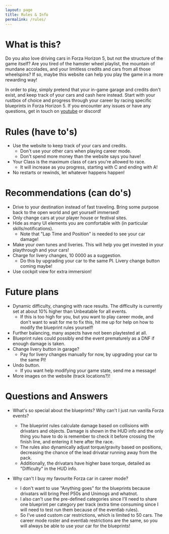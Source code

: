 ```yaml
---
layout: page
title: Rules & Info
permalink: /rules/
---
```



# What is this?

Do you also love driving cars in Forza Horizon 5, but not the structure of the game itself?
Are you tired of the hamster wheel playlist, the mountain of mundane accolades, and your limitless credits and cars from all those wheelspins?
If so, maybe this website can help you play the game in a more rewarding way!

In order to play, simply pretend that your in-game garage and credits don't exist, and keep track of your cars and cash here instead.
Start with your rustbox of choice and progress through your career by racing specific blueprints in Forza Horizon 5.
If you encounter any issues or have any questions, get in touch on [youtube](https://www.youtube.com/@sleepracer5124/featured) or discord!


# Rules (have to's)

* Use the website to keep track of your cars and credits.
    * Don't use your other cars when playing career mode.
    * Don't spend more money than the website says you have!
* Your Class is the maximum class of cars you're allowed to race.
    * It will increase as you progress, starting with C and ending with A!
* No restarts or rewinds, let whatever happens happen!


# Recommendations (can do's)

* Drive to your destination instead of fast traveling.
Bring some purpose back to the open world and get yourself immersed!
* Only change cars at your player house or festival sites.
* Hide as many UI elements you are comfortable with (in particular skills/notifications).
    * Note that "Lap Time and Position" is needed to see your car damage!
* Make your own tunes and liveries.
This will help you get invested in your playthrough and your cars!
* Charge for livery changes, 10 0000 as a suggestion.
    * Do this by upgrading your car to the same PI. Livery change button coming maybe!
* Use cockpit view for extra immersion!


# Future plans

* Dynamic difficulty, changing with race results. The difficulty is currently set at about 10% higher than Unbeatable for all events.
    * If this is too high for you, but you want to play career mode, and don't want to wait for me to fix this, hit me up for help on how to modify the blueprint rules yourself!
* Further balancing, many aspects have not been playtested at all.
* Blueprint rules could possibly end the event prematurely as a DNF if enough damage is taken.
* Change livery button in garage?
    * Pay for livery changes manually for now, by upgrading your car to the same PI!
* Undo button.
    * If you want help modifying your game state, send me a message!
* More images on the website (track locations?)!


# Questions and Answers

* What's so special about the blueprints? Why can't I just run vanilla Forza events?
    * The blueprint rules calculate damage based on collisions with drivatars and objects.
Damage is shown in the HUD info and the only thing you have to do is remember to check it before crossing the finish line, and entering it here after the race.
    * The rules also dynamically adjust torque/gravity based on positions, decreasing the chance of the lead drivatar running away from the pack.
    * Additionally, the drivatars have higher base torque, detailed as "Difficulty" in the HUD info.

* Why can't I buy my favourite Forza car in career mode?
    * I don't want to use "Anything goes" for the blueprints because drivatars will bring Peel P50s and Unimogs and whatnot.
    * I also can't use the pre-defined categories since I'll need to share one blueprint per category per track (extra time consuming since I will need to test run them because of the eventlab rules).
    * So I've used custom car restrictions, which is limited to 50 cars.
The career mode roster and eventlab restrictions are the same, so you will always be able to use your car for the blueprints!
